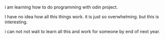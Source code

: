 i am learning how to do programming with odin project. 

I have no idea how all this things work. it is just so overwhelming. but this is interesting. 

i can not not wait to learn all this and work for someone by end of next year. 